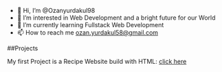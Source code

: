 - 👋 Hi, I’m @Ozanyurdakul98
- 👀 I’m interested in Web Development and a bright future for our World
- 🌱 I’m currently learning Fullstack Web Development
- 📫 How to reach me ozan.yurdakul58@gmail.com

##Projects

My first Project is a Recipe Website build with HTML:
<a href="https://ozanyurdakul98.github.io/Recipes-Website/">click here</a>

<!---
Ozanyurdakul98/Ozanyurdakul98 is a ✨ special ✨ repository because its `README.md` (this file) appears on your GitHub profile.
You can click the Preview link to take a look at your changes.
--->
